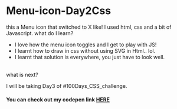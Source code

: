 # Menu-icon-Day2Css
this a Menu icon that switched to X like! I used html, css and a bit of Javascript.
what do I learn? 
  <ul>
  <li>I love how the menu icon toggles and I get to play with JS!</li>
  <li>I learnt how to draw in css without using SVG in Html.. lol.</li>
  <li>I learnt that solution is everywhere, you just have to look well.</li>
  </ul><br>
  what is next?
  <p>I will be taking Day3 of #100Days_CSS_challenge.</p>
  <h4>You can check out my codepen link <a href="https://codepen.io/mybebe1/pen/bGaredG">HERE</a></h4
